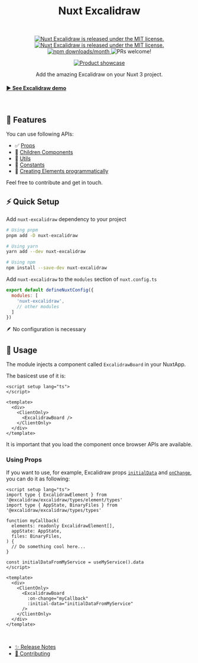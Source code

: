 <h1 align="center">Nuxt Excalidraw</h1>

<br/>

<p align="center">
  <a href="https://npmjs.com/package/nuxt-excalidraw">
    <img alt="Nuxt Excalidraw is released under the MIT license." src="https://img.shields.io/npm/v/nuxt-excalidraw/latest.svg?style=flat&colorA=18181B&colorB=28CF8D"  />
  </a>
  <a href="https://npmjs.com/package/nuxt-excalidraw">
    <img alt="Nuxt Excalidraw is released under the MIT license." src="https://img.shields.io/badge/license-MIT-blue.svg"  />
  </a>
  <a href="https://npmjs.com/package/nuxt-excalidraw">
    <img alt="npm downloads/month" src="https://img.shields.io/npm/dm/nuxt-excalidraw.svg?style=flat&colorA=18181B&colorB=28CF8D"  />
  </a>
    <img alt="PRs welcome!" src="https://img.shields.io/badge/PRs-welcome-brightgreen.svg?style=flat"  />
</p>

<div align="center">
  <figure>
    <a href="https://excalidraw.com" target="_blank" rel="noopener">
      <img src="https://excalidraw.nyc3.cdn.digitaloceanspaces.com/github%2Fproduct_showcase.png" alt="Product showcase" />
    </a>
    <figcaption>
      <p align="center">
        Add the amazing <a hrer="https://github.com/excalidraw/excalidraw">Excalidraw</a> on your Nuxt 3 project.
      </p>
    </figcaption>
  </figure>
</div>

<h4><a href="https://excalidraw.com" target="_blank" rel="noopener">▶️ See Excalidraw demo</a></h4>

<br/>

## 📌 Features

You can use following APIs:

- ✅ [Props](https://docs.excalidraw.com/docs/@excalidraw/excalidraw/api/props/)
- 🚧 [Children Components](https://docs.excalidraw.com/docs/@excalidraw/excalidraw/api/children-components)
- 🚧 [Utils](https://docs.excalidraw.com/docs/@excalidraw/excalidraw/api/utils)
- 🚧 [Constants](https://docs.excalidraw.com/docs/@excalidraw/excalidraw/api/constants)
- 🚧 [Creating Elements programmatically](https://docs.excalidraw.com/docs/@excalidraw/excalidraw/api/excalidraw-element-skeleton)

Feel free to contribute and get in touch.

## ⚡ Quick Setup

Add `nuxt-excalidraw` dependency to your project

```bash
# Using pnpm
pnpm add -D nuxt-excalidraw

# Using yarn
yarn add --dev nuxt-excalidraw

# Using npm
npm install --save-dev nuxt-excalidraw
```

Add `nuxt-excalidraw` to the `modules` section of `nuxt.config.ts`

```js
export default defineNuxtConfig({
  modules: [
    'nuxt-excalidraw',
    // other modules
  ]
})
```

🪶 No configuration is necessary

## 👣 Usage

The module injects a component called `ExcalidrawBoard` in your NuxtApp.

The basicest use of it is:

```vue
<script setup lang="ts">
</script>

<template>
  <div>
    <ClientOnly>
      <ExcalidrawBoard />
    </ClientOnly>
  </div>
</template>
```

It is important that you load the component once browser APIs are available.

### Using Props

If you want to use, for example, Excalidraw props [`initialData`](https://docs.excalidraw.com/docs/@excalidraw/excalidraw/api/props/initialdata) and [`onChange`](https://docs.excalidraw.com/docs/@excalidraw/excalidraw/api/props/#onchange), you can do it as following:

```vue
<script setup lang="ts">
import type { ExcalidrawElement } from '@excalidraw/excalidraw/types/element/types'
import type { AppState, BinaryFiles } from '@excalidraw/excalidraw/types/types'

function myCallback(
  elements: readonly ExcalidrawElement[],
  appState: AppState,
  files: BinaryFiles,
) {
  // Do something cool here...
}

const initialDataFromMyService = useMyService().data
</script>

<template>
  <div>
    <ClientOnly>
      <ExcalidrawBoard 
        :on-change="myCallback" 
        :initial-data="initialDataFromMyService" 
      />
    </ClientOnly>
  </div>
</template>
```

<br/>

- [✨ Release Notes](/CHANGELOG.md)
- [🤝 Contributing](/CONTRIBUTING.md)
